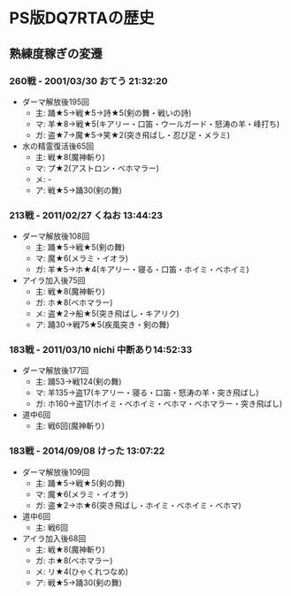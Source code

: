# PS版DQ7RTAの歴史

## 熟練度稼ぎの変遷

### 260戦 - 2001/03/30 おてう 21:32:20
- ダーマ解放後195回
  - 主: 踊★5→戦★5→詩★5(剣の舞・戦いの詩)
  - マ: 羊★8→戦★5(キアリー・口笛・ウールガード・怒涛の羊・峰打ち)
  - ガ: 盗★7→魔★5→笑★2(突き飛ばし・忍び足・メラミ)
- 水の精霊復活後65回
  - 主: 戦★8(魔神斬り)
  - マ: プ★2(アストロン・ベホマラー)
  - メ: -
  - ア: 戦★5→踊30(剣の舞)

### 213戦 - 2011/02/27 くねお 13:44:23
- ダーマ解放後108回
  - 主: 踊★5→戦★5(剣の舞)
  - マ: 魔★6(メラミ・イオラ)
  - ガ: 羊★5→ホ★4(キアリー・寝る・口笛・ホイミ・ベホイミ)
- アイラ加入後75回
  - 主: 戦★8(魔神斬り)
  - ガ: ホ★8(ベホマラー)
  - メ: 盗★2→船★5(突き飛ばし・キアリク)
  - ア: 踊30→戦75★5(疾風突き・剣の舞)

### 183戦 - 2011/03/10 nichi 中断あり14:52:33
- ダーマ解放後177回
  - 主: 踊53→戦124(剣の舞)
  - マ: 羊135→盗17(キアリー・寝る・口笛・怒涛の羊・突き飛ばし)
  - ガ: ホ160→盗17(ホイミ・ベホイミ・ベホマ・ベホマラー・突き飛ばし)
- 道中6回
  - 主: 戦6回(魔神斬り)

### 183戦 - 2014/09/08 けった 13:07:22
- ダーマ解放後109回
  - 主: 踊★5→戦★5(剣の舞)
  - マ: 魔★6(メラミ・イオラ)
  - ガ: 盗★2→ホ★6(突き飛ばし・ホイミ・ベホイミ・ベホマ)
- 道中6回
  - 主: 戦6回
- アイラ加入後68回
  - 主: 戦★8(魔神斬り)
  - ガ: ホ★8(ベホマラー)
  - メ: リ★4(ひゃくれつなめ)
  - ア: 戦★5→踊30(剣の舞)
